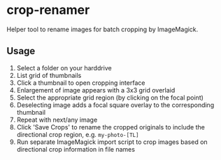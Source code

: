 # crop-renamer

Helper tool to rename images for batch cropping by ImageMagick.

## Usage

1. Select a folder on your harddrive
2. List grid of thumbnails
3. Click a thumbnail to open cropping interface
4. Enlargement of image appears with a 3x3 grid overlaid
5. Select the appropriate grid region (by clicking on the focal point)
6. Deselecting image adds a focal square overlay to the corresponding thumbnail
6. Repeat with next/any image
7. Click 'Save Crops' to rename the cropped originals to include the directional crop region, e.g. `my-photo-[TL]`
8. Run separate ImageMagick import script to crop images based on directional crop information in file names
